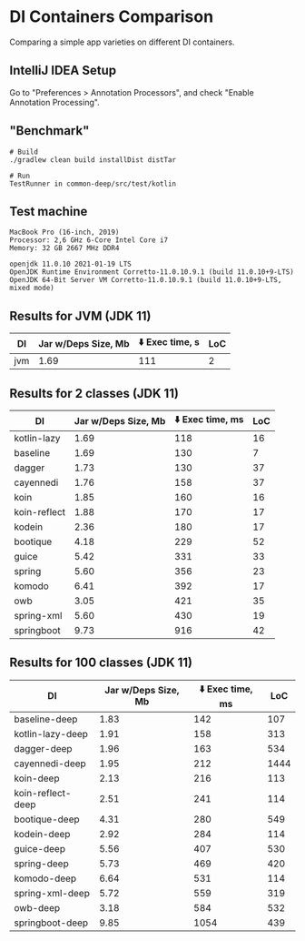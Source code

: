# DI Containers Comparison

Comparing a simple app varieties on different DI containers.

## IntelliJ IDEA Setup

Go to "Preferences > Annotation Processors", and check "Enable Annotation
Processing".

## "Benchmark"

```
# Build
./gradlew clean build installDist distTar

# Run
TestRunner in common-deep/src/test/kotlin
```

## Test machine

```
MacBook Pro (16-inch, 2019)
Processor: 2,6 GHz 6-Core Intel Core i7
Memory: 32 GB 2667 MHz DDR4

openjdk 11.0.10 2021-01-19 LTS
OpenJDK Runtime Environment Corretto-11.0.10.9.1 (build 11.0.10+9-LTS)
OpenJDK 64-Bit Server VM Corretto-11.0.10.9.1 (build 11.0.10+9-LTS, mixed mode)
```

## Results for JVM (JDK 11)

|DI|Jar w/Deps Size, Mb|:arrow_down: Exec time, s|LoC|
|----|----|----|----|
|jvm|1.69|111|2|

## Results for 2 classes (JDK 11)
|DI|Jar w/Deps Size, Mb|:arrow_down: Exec time, ms|LoC|
|----|----|----|----|
|kotlin-lazy|1.69|118|16|
|baseline|1.69|130|7|
|dagger|1.73|130|37|
|cayennedi|1.76|158|37|
|koin|1.85|160|16|
|koin-reflect|1.88|170|17|
|kodein|2.36|180|17|
|bootique|4.18|229|52|
|guice|5.42|331|33|
|spring|5.60|356|23|
|komodo|6.41|392|17|
|owb|3.05|421|35|
|spring-xml|5.60|430|19|
|springboot|9.73|916|42|

## Results for 100 classes (JDK 11)
|DI|Jar w/Deps Size, Mb|:arrow_down: Exec time, ms|LoC|
|----|----|----|----|
|baseline-deep|1.83|142|107|
|kotlin-lazy-deep|1.91|158|313|
|dagger-deep|1.96|163|534|
|cayennedi-deep|1.95|212|1444|
|koin-deep|2.13|216|113|
|koin-reflect-deep|2.51|241|114|
|bootique-deep|4.31|280|549|
|kodein-deep|2.92|284|114|
|guice-deep|5.56|407|530|
|spring-deep|5.73|469|420|
|komodo-deep|6.64|531|114|
|spring-xml-deep|5.72|559|319|
|owb-deep|3.18|584|532|
|springboot-deep|9.85|1054|439|
